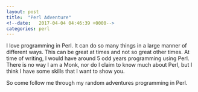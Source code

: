 ```yaml
---
layout: post
title:  "Perl Adventure"
<!--date:   2017-04-04 04:46:39 +0000-->
categories: perl
---
```

I love programming in Perl. It can do so many things in a large manner of
different ways. This can be great at times and not so great other times.
At time of writing, I would have around 5 odd years programming using Perl.
There is no way I am a Monk, nor do I claim to know much about Perl, but I
think I have some skills that I want to show you.

So come follow me through my random adventures programming in Perl.